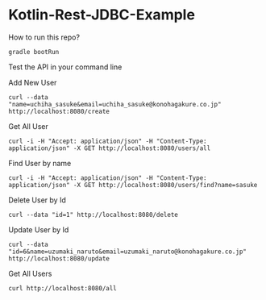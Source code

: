 # Kotlin-Rest-JDBC-Example

How to run this repo?

`gradle bootRun`

Test the API in your command line

Add New User
```$xslt
curl --data "name=uchiha_sasuke&email=uchiha_sasuke@konohagakure.co.jp" http://localhost:8080/create

```

Get All User
```
curl -i -H "Accept: application/json" -H "Content-Type: application/json" -X GET http://localhost:8080/users/all
```

Find User by name
```$xslt
curl -i -H "Accept: application/json" -H "Content-Type: application/json" -X GET http://localhost:8080/users/find?name=sasuke
```

Delete User by Id
```$xslt
curl --data "id=1" http://localhost:8080/delete
```

Update User by Id
```$xslt
curl --data "id=6&name=uzumaki_naruto&email=uzumaki_naruto@konohagakure.co.jp" http://localhost:8080/update
```

Get All Users
```$xslt
curl http://localhost:8080/all
```




